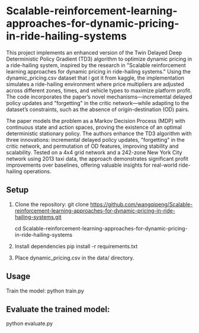 # Scalable-reinforcement-learning-approaches-for-dynamic-pricing-in-ride-hailing-systems
This project implements an enhanced version of the Twin Delayed Deep Deterministic Policy Gradient (TD3) algorithm to optimize dynamic pricing in a ride-hailing system, inspired by the research in "Scalable reinforcement learning approaches for dynamic pricing in ride-hailing systems." Using the dynamic_pricing.csv dataset that i got it from kaggle, the implementation simulates a ride-hailing environment where price multipliers are adjusted across different zones, times, and vehicle types to maximize platform profit. The code incorporates the paper’s novel mechanisms—incremental delayed policy updates and "forgetting" in the critic network—while adapting to the dataset’s constraints, such as the absence of origin-destination (OD) pairs.


The paper models the problem as a Markov Decision Process (MDP) with continuous state and action spaces, proving the existence of an optimal deterministic stationary policy. The authors enhance the TD3 algorithm with three innovations: incremental delayed policy updates, "forgetting" in the critic network, and permutation of OD features, improving stability and scalability. Tested on a 4x4 grid network and a 242-zone New York City network using 2013 taxi data, the approach demonstrates significant profit improvements over baselines, offering valuable insights for real-world ride-hailing operations.


## Setup
1. Clone the repository:
git clone https://github.com/wangqipeng/Scalable-reinforcement-learning-approaches-for-dynamic-pricing-in-ride-hailing-systems.git

    cd Scalable-reinforcement-learning-approaches-for-dynamic-pricing-in-ride-hailing-systems

3. Install dependencies
pip install -r requirements.txt

4. Place dynamic_pricing.csv in the data/ directory.

## Usage
Train the model:
python train.py

## Evaluate the trained model:
python evaluate.py

